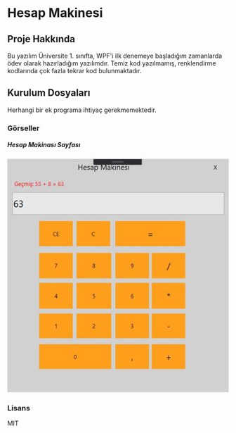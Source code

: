 # Hesap Makinesi

## Proje Hakkında
Bu yazılım Üniversite 1. sınıfta, WPF'i ilk denemeye başladığım zamanlarda ödev olarak hazırladığım yazılımdır. Temiz kod yazılmamış, renklendirme kodlarında çok fazla tekrar kod bulunmaktadır.

## Kurulum Dosyaları
Herhangi bir ek programa ihtiyaç gerekmemektedir.

### Görseller

##### Hesap Makinası Sayfası

![Image of Yaktocat](https://raw.githubusercontent.com/ozanercan/WPFHesapMakinesi/master/resimler/Genel.jpg)

### Lisans
MIT

